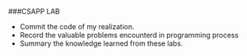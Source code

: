 ###CSAPP LAB
*    Commit the code of my realization.
*    Record the valuable problems encounterd in programming process
*    Summary the knowledge learned from these labs.


